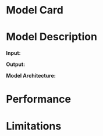 # Model Card

# Model Description
**Input:**

**Output:**

**Model Architecture:**

# Performance

# Limitations
